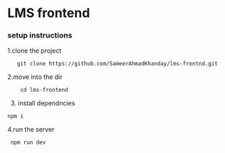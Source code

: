 # LMS frontend

### setup instructions 

1.clone the project
```
   git clone https://github.com/SameerAhmadKhanday/lms-frontnd.git

```
2.move into the dir
```
    cd lms-frontend

```
3. install dependncies
```
npm i
```

4.run the server
```
 npm run dev
```
